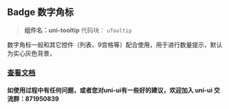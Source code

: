 ## Badge 数字角标
> **组件名：uni-tooltip**
> 代码块： `uTooltip`

数字角标一般和其它控件（列表、9宫格等）配合使用，用于进行数量提示，默认为实心灰色背景，

### [查看文档](https://uniapp.dcloud.io/component/uniui/uni-tooltip)
#### 如使用过程中有任何问题，或者您对uni-ui有一些好的建议，欢迎加入 uni-ui 交流群：871950839 
